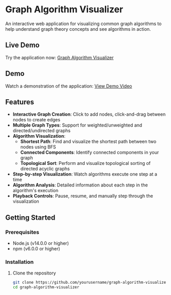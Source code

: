 # Graph Algorithm Visualizer

An interactive web application for visualizing common graph algorithms to help understand graph theory concepts and see algorithms in action.

## Live Demo

Try the application now: [Graph Algorithm Visualizer](https://graph-viz-xi.vercel.app)

## Demo

Watch a demonstration of the application:
[View Demo Video](https://drive.google.com/file/d/1tG7PAZyqzHlU09ay6YeEHatVS7EPUM-8/view?usp=sharing)

## Features

- **Interactive Graph Creation**: Click to add nodes, click-and-drag between nodes to create edges
- **Multiple Graph Types**: Support for weighted/unweighted and directed/undirected graphs
- **Algorithm Visualization**:
  - **Shortest Path**: Find and visualize the shortest path between two nodes using BFS
  - **Connected Components**: Identify connected components in your graph
  - **Topological Sort**: Perform and visualize topological sorting of directed acyclic graphs
- **Step-by-step Visualization**: Watch algorithms execute one step at a time
- **Algorithm Analysis**: Detailed information about each step in the algorithm's execution
- **Playback Controls**: Pause, resume, and manually step through the visualization

## Getting Started

### Prerequisites

- Node.js (v14.0.0 or higher)
- npm (v6.0.0 or higher)

### Installation

1. Clone the repository
   ```bash
   git clone https://github.com/yourusername/graph-algorithm-visualizer.git
   cd graph-algorithm-visualizer
   ```
